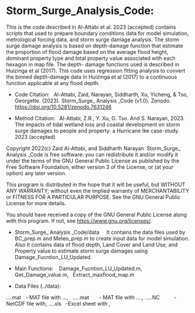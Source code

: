 # Storm_Surge_Analysis_Code: 
This is the code described in Al-Attabi et al. 2023 (accepted) contains scripts that used to prepare boundary conditions data for model simulation, metrological forcing data, and storm surge damage analysis. The storm surge damage analysis is based on depth-damage function that estimate the proportion of flood damage based on the average flood height, dominant property type and total property value associated with each hexagon in map file. The depth- damage functions used is described in Huizinga et al (2017). This code uses regression fitting analysis to convert the binned depth-damage data in Huizinga et al (2017) to a continuous function applicable at any flood depth.
- Code Citation:  
Al-Attabi, Zaid, Narayan, Siddharth, Xu, Yicheng, & Tso, Georgette. (2023). Storm_Surge_ Analysis _Code (v1.0). Zenodo. https://doi.org/10.5281/zenodo.7631246

- Method Citation:  
Al-Attabi, Z.R., Y. Xu, G. Tso. And S. Narayan, 2023. The impacts of tidal wetland loss and coastal development on storm surge damages to people and property: a Hurricane Ike case-study. 2023 (accepted)

Copyright 2022(c) Zaid Al-Attabi, and Siddharth Narayan 
Storm_Surge_ Analysis _Code is free software: you can redistribute it and/or modify it under the terms of the GNU General Public License as published by the Free Software Foundation, either version 3 of the License, or (at your option) any later version.

This program is distributed in the hope that it will be useful, but WITHOUT ANY WARRANTY; without even the implied warranty of MERCHANTABILITY or FITNESS FOR A PARTICULAR PURPOSE. See the GNU General Public License for more details.

You should have received a copy of the GNU General Public License along with this program. If not, see https://www.gnu.org/licenses/.

- Storm_Surge_ Analysis _Code/data  
  It contains the data files used by BC_prep.m and Meteo_prep.m to create input data for model simulation. Also it contains data of flood depth, Land Cover and Land Use, and Property value to estimate storm surge damages using Damage_Fucntion_LU_Updated.  
- Main Functions: 
 
Damage_Fucntion_LU_Updated.m,  
Get_Damage_value.m,  
Extract_maxflood_map.m

- Data Files (../data):

….mat   - MAT file with …,  
…..mat       - MAT file with ….,
…..NC          - NetCDF file with,
….xls   -Excel sheet with , 
